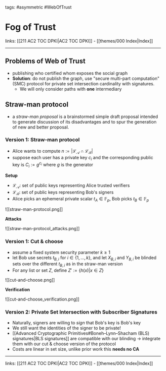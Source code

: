 tags: #asymmetric #WebOfTrust

# Fog of Trust

links: [[211 AC2 TOC DPKI|AC2 TOC DPKI]] - [[themes/000 Index|Index]]

---

## Problems of Web of Trust

- publishing who certified whom exposes the social graph
- **Solution**: do not publish the graph, use "secure multi-part computation" (SMC) protocol for private set intersection cardinality with signatures.
	- We will only consider paths with **one** intermediary

## Straw-man protocol

- a *straw-man proposal* is a brainstormed simple draft proposal intended to generate discussion of its disadvantages and to spur the generation of new and better proposal.

### Version 1: Straw-man protocol

- Alice wants to compute $n := |\mathcal{L_A} \cap \mathcal{L_B}|$
- suppose each user has a private key $c_i$ and the corresponding public key is $C_i := g^{c_i}$ where $g$ is the generator

**Setup**

- $\mathcal{L_A}$: set of public keys representing Alice trusted verifiers
- $\mathcal{L_B}$: set of public keys representing Bob's signers
- Alice picks an ephemeral private scalar $t_A \in \mathbb{F}_p$, Bob picks $t_B \in \mathbb{F}_p$

![[straw-man-protocol.png]]

**Attacks**

![[straw-man-protocol_attacks.png]]

### Version 1: Cut & choose

- assume a fixed system security parameter $k \geq 1$
- let Bob use secrets $t_{B,i}$ for $i \in \{1,...,k\}$, and let $X_{B,i}$ and $Y_{B,i}$ be blinded sets over the different $t_{B,i}$ as in the straw-man version
- For any list or set $Z$, define $Z' := \{h(x)|x \in Z\}$

![[cut-and-choose.png]]

**Verification**

![[cut-and-choose_verification.png]]

### Version 2: Private Set Intersection with Subscriber Signatures

- Naturally, signers are willing to *sign* that Bob's key is Bob's key
- We still want the identities of the signer to be private!
- [[Advanced Cryptographic Primitives#Boneh–Lynn–Shacham (BLS) signatures|BLS signatures]] are compatible with our blinding $\rightarrow$ integrate them with our cut & choose version of the protocol
- Costs are linear in set size, unlike prior work this **needs no CA**

---
links: [[211 AC2 TOC DPKI|AC2 TOC DPKI]] - [[themes/000 Index|Index]]